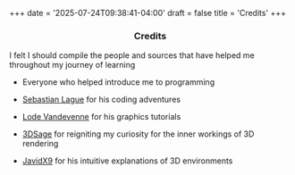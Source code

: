 +++
date = '2025-07-24T09:38:41-04:00'
draft = false
title = 'Credits'
+++

### <center>Credits</center>

I felt I should compile the people and sources that have helped me throughout my journey of learning

- Everyone who helped introduce me to programming

- [Sebastian Lague](https://www.youtube.com/c/SebastianLague) for his coding adventures

- [Lode Vandevenne](https://lodev.org) for his graphics tutorials

- [3DSage](https://www.youtube.com/c/3dsage) for reigniting my curiosity for the inner workings of 3D rendering

- [JavidX9](https://www.youtube.com/@javidx9) for his intuitive explanations of 3D environments
